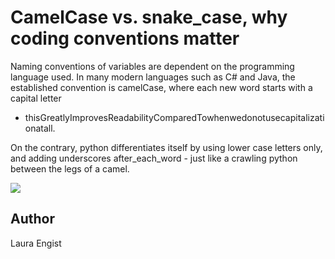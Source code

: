 <!-- BEGIN TITLE -->
# CamelCase vs. snake_case, why coding conventions matter
<!-- END TITLE -->

<!-- BEGIN BODY -->
Naming conventions of variables are dependent on the programming language used. In many modern languages such as C# and Java, the established convention is camelCase, where each new word starts with a capital letter 
- thisGreatlyImprovesReadabilityComparedTowhenwedonotusecapitalizationatall.

On the contrary, python differentiates itself by using lower case letters only, and adding underscores after_each_word - just like a crawling python between the legs of a camel. 
<!-- END BODY -->


<img src="../illustration.png">


## Author
<!-- BEGIN AUTHOR -->
Laura Engist
<!-- END AUTHOR -->
